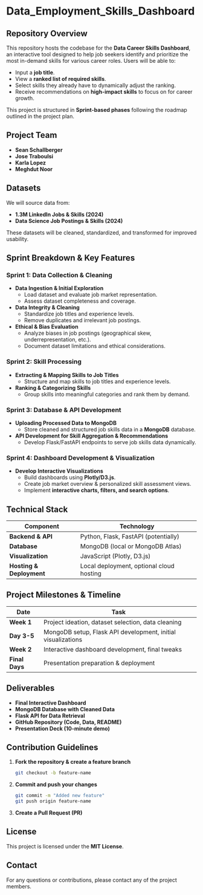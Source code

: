 # Data_Employment_Skills_Dashboard

## Repository Overview
This repository hosts the codebase for the **Data Career Skills Dashboard**, an interactive tool designed to help job seekers identify and prioritize the most in-demand skills for various career roles. Users will be able to:
- Input a **job title**.
- View a **ranked list of required skills**.
- Select skills they already have to dynamically adjust the ranking.
- Receive recommendations on **high-impact skills** to focus on for career growth.

This project is structured in **Sprint-based phases** following the roadmap outlined in the project plan.

## Project Team
- **Sean Schallberger**
- **Jose Traboulsi**
- **Karla Lopez**
- **Meghdut Noor**

## Datasets
We will source data from:
- **1.3M LinkedIn Jobs & Skills (2024)**  
- **Data Science Job Postings & Skills (2024)**

These datasets will be cleaned, standardized, and transformed for improved usability.

## Sprint Breakdown & Key Features

### Sprint 1: Data Collection & Cleaning
- **Data Ingestion & Initial Exploration**
  - Load dataset and evaluate job market representation.
  - Assess dataset completeness and coverage.
- **Data Integrity & Cleaning**
  - Standardize job titles and experience levels.
  - Remove duplicates and irrelevant job postings.
- **Ethical & Bias Evaluation**
  - Analyze biases in job postings (geographical skew, underrepresentation, etc.).
  - Document dataset limitations and ethical considerations.

### Sprint 2: Skill Processing
- **Extracting & Mapping Skills to Job Titles**
  - Structure and map skills to job titles and experience levels.
- **Ranking & Categorizing Skills**
  - Group skills into meaningful categories and rank them by demand.

### Sprint 3: Database & API Development
- **Uploading Processed Data to MongoDB**
  - Store cleaned and structured job skills data in a **MongoDB** database.
- **API Development for Skill Aggregation & Recommendations**
  - Develop Flask/FastAPI endpoints to serve job skills data dynamically.

### Sprint 4: Dashboard Development & Visualization
- **Develop Interactive Visualizations**
  - Build dashboards using **Plotly/D3.js**.
  - Create job market overview & personalized skill assessment views.
  - Implement **interactive charts, filters, and search options**.

## Technical Stack
| Component       | Technology |
|----------------|------------|
| **Backend & API** | Python, Flask, FastAPI (potentially) |
| **Database** | MongoDB (local or MongoDB Atlas) |
| **Visualization** | JavaScript (Plotly, D3.js) |
| **Hosting & Deployment** | Local deployment, optional cloud hosting |

## Project Milestones & Timeline
| Date | Task |
|------|------|
| **Week 1** | Project ideation, dataset selection, data cleaning |
| **Day 3-5** | MongoDB setup, Flask API development, initial visualizations |
| **Week 2** | Interactive dashboard development, final tweaks |
| **Final Days** | Presentation preparation & deployment |

## Deliverables
- **Final Interactive Dashboard**
- **MongoDB Database with Cleaned Data**
- **Flask API for Data Retrieval**
- **GitHub Repository (Code, Data, README)**
- **Presentation Deck (10-minute demo)**

## Contribution Guidelines
1. **Fork the repository & create a feature branch**
   ```sh
   git checkout -b feature-name
   ```
2. **Commit and push your changes**
   ```sh
   git commit -m "Added new feature"
   git push origin feature-name
   ```
3. **Create a Pull Request (PR)**

## License
This project is licensed under the **MIT License**.

## Contact
For any questions or contributions, please contact any of the project members.
